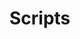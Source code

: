 # Scripts

<script src="top.js" type="module"></script>
<script src="top.js" type="other"></script>
